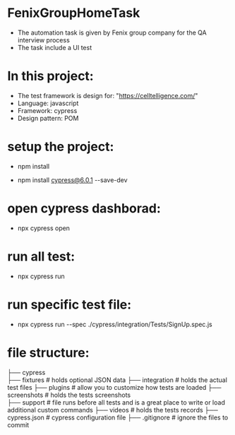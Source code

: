 # FenixGroupHomeTask

- The automation task is given by Fenix group company for the QA interview process
- The task include a UI test

# In this project:
- The test framework is design for:  "https://celltelligence.com/"
- Language:                           javascript
- Framework:                          cypress
- Design pattern:                     POM

# setup the project:
- npm install

- npm install cypress@6.0.1 --save-dev

# open cypress dashborad:
- npx cypress open

# run all test:
- npx cypress run

# run specific test file:
- npx cypress run --spec ./cypress/integration/Tests/SignUp.spec.js

# file structure:

├── cypress  
            ├── fixtures                    # holds optional JSON data 
            ├── integration                 # holds the actual test files
            ├── plugins                     # allow you to customize how tests are loaded
            ├── screenshots                 # holds the tests screenshots  
            ├── support                     # file runs before all tests and is a great place to write or load additional custom commands
            ├── videos                      # holds the tests records 
            ├── cypress.json                # cypress configuration file 
            ├── .gitignore                  # ignore the files to commit


